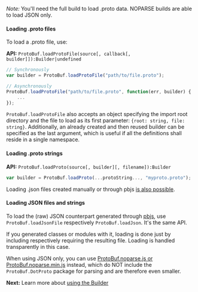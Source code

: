 *Note:* You'll need the full build to load .proto data. NOPARSE builds are able to load JSON only.

#### Loading .proto files

To load a .proto file, use:

**API:** `ProtoBuf.loadProtoFile(source[, callback[, builder]]):Builder|undefined`

```js
// Synchronously
var builder = ProtoBuf.loadProtoFile("path/to/file.proto");

// Asynchronously
ProtoBuf.loadProtoFile("path/to/file.proto", function(err, builder) {
    ...
});
```

`ProtoBuf.loadProtoFile` also accepts an object specifying the import root directory and the file to load as its first parameter: `{root: string, file: string}`. Additionally, an already created and then reused builder can be specified as the last argument, which is useful if all the definitions shall reside in a single namespace.

#### Loading .proto strings

**API:** `ProtoBuf.loadProto(source[, builder][, filename]):Builder`

```js
var builder = ProtoBuf.loadProto(...protoString..., "myproto.proto");
```

Loading .json files created manually or through pbjs [is also possible](https://github.com/dcodeIO/ProtoBuf.js/wiki/Builder#using-json-without-the-proto-parser).

#### Loading JSON files and strings

To load the (raw) JSON counterpart generated through [pbjs](https://github.com/dcodeIO/ProtoBuf.js/wiki/pbjs), use `ProtoBuf.loadJsonFile` respectively `ProtoBuf.loadJson`. It's the same API.

If you generated classes or modules with it, loading is done just by including respectively requiring the resulting file. Loading is handled transparently in this case.

When using JSON only, you can use [ProtoBuf.noparse.js 
or ProtoBuf.noparse.min.js](https://github.com/dcodeIO/ProtoBuf.js/tree/master/dist) instead, which do NOT include the `ProtoBuf.DotProto` package for parsing and are therefore even smaller.

**Next:** Learn more about [using the Builder](https://github.com/dcodeIO/ProtoBuf.js/wiki/Builder)